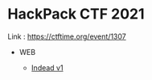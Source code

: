 # HackPack CTF 2021

Link : https://ctftime.org/event/1307

- WEB

  - [Indead v1](https://github.com/Ch3lLIST4/CTF-Writeups-2021/blob/main/HackPack-CTF-2021/chals/Indead%20v1.md)
